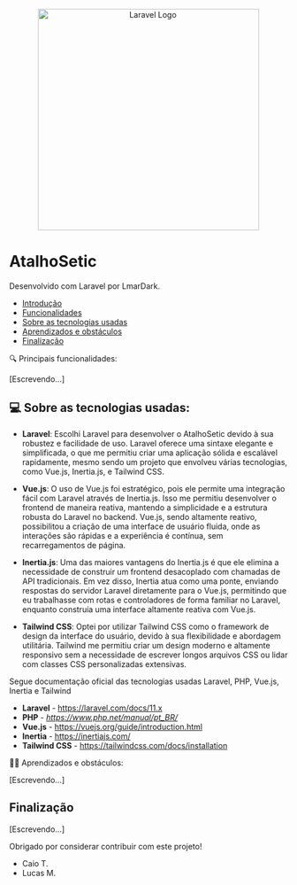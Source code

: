 <p align="center"><a href="https://laravel.com" target="_blank"><img src="https://raw.githubusercontent.com/laravel/art/master/logo-lockup/5%20SVG/2%20CMYK/1%20Full%20Color/laravel-logolockup-cmyk-red.svg" width="400" alt="Laravel Logo"></a></p>

# AtalhoSetic

Desenvolvido com Laravel por LmarDark.

- [Introdução](#)
- [Funcionalidades](#)
- [Sobre as tecnologias usadas](#)
- [Aprendizados e obstáculos](#)
- [Finalização](#)

🔍 Principais funcionalidades:

[Escrevendo...]

## 💻 Sobre as tecnologias usadas:

- **Laravel**:
Escolhi Laravel para desenvolver o AtalhoSetic devido à sua robustez e facilidade de uso. Laravel oferece uma sintaxe elegante e simplificada, o que me permitiu criar uma aplicação sólida e escalável rapidamente, mesmo sendo um projeto que envolveu várias tecnologias, como Vue.js, Inertia.js, e Tailwind CSS.

- **Vue.js**:
O uso de Vue.js foi estratégico, pois ele permite uma integração fácil com Laravel através de Inertia.js. Isso me permitiu desenvolver o frontend de maneira reativa, mantendo a simplicidade e a estrutura robusta do Laravel no backend. Vue.js, sendo altamente reativo, possibilitou a criação de uma interface de usuário fluida, onde as interações são rápidas e a experiência é contínua, sem recarregamentos de página.

- **Inertia.js**:
Uma das maiores vantagens do Inertia.js é que ele elimina a necessidade de construir um frontend desacoplado com chamadas de API tradicionais. Em vez disso, Inertia atua como uma ponte, enviando respostas do servidor Laravel diretamente para o Vue.js, permitindo que eu trabalhasse com rotas e controladores de forma familiar no Laravel, enquanto construía uma interface altamente reativa com Vue.js.

- **Tailwind CSS**:
Optei por utilizar Tailwind CSS como o framework de design da interface do usuário, devido à sua flexibilidade e abordagem utilitária. Tailwind me permitiu criar um design moderno e altamente responsivo sem a necessidade de escrever longos arquivos CSS ou lidar com classes CSS personalizadas extensivas.


Segue documentação oficial das tecnologias usadas Laravel, PHP, Vue.js, Inertia e Tailwind

- **Laravel** - https://laravel.com/docs/11.x
- **PHP** - *https://www.php.net/manual/pt_BR/*
- **Vue.js** - https://vuejs.org/guide/introduction.html
- **Inertia** - https://inertiajs.com/
- **Tailwind CSS** - https://tailwindcss.com/docs/installation

👨‍💻 Aprendizados e obstáculos:

[Escrevendo...]

## Finalização

[Escrevendo...]

Obrigado por considerar contribuir com este projeto!
- Caio T.
- Lucas M.

 
